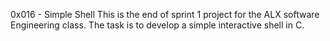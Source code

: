 0x016 - Simple Shell
This is the end of sprint 1 project for the ALX software Engineering class. The task is to develop a simple interactive shell in C.
